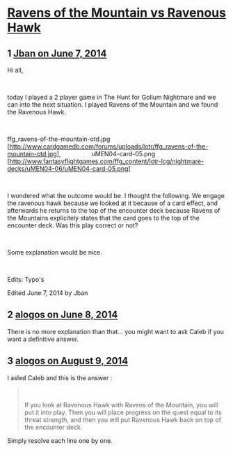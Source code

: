# [Ravens of the Mountain vs Ravenous Hawk](https://community.fantasyflightgames.com/topic/108163-ravens-of-the-mountain-vs-ravenous-hawk/)

## 1 [Jban on June 7, 2014](https://community.fantasyflightgames.com/topic/108163-ravens-of-the-mountain-vs-ravenous-hawk/?do=findComment&comment=1112379)

Hi all,

 

today I played a 2 player game in The Hunt for Gollum Nightmare and we can into the next situation. I played Ravens of the Mountain and we found the Ravenous Hawk.

 

ffg_ravens-of-the-mountain-otd.jpg [http://www.cardgamedb.com/forums/uploads/lotr/ffg_ravens-of-the-mountain-otd.jpg]                   uMEN04-card-05.png [http://www.fantasyflightgames.com/ffg_content/lotr-lcg/nightmare-decks/uMEN04-06/uMEN04-card-05.png]

 

I wondered what the outcome would be. I thought the following. We engage the ravenous hawk because we looked at it because of a card effect, and afterwards he returns to the top of the encounter deck because Ravens of the Mountains explicitely states that the card goes to the top of the encounter deck. Was this play correct or not?

 

Some explanation would be nice.

 

Edits: Typo's

Edited June 7, 2014 by Jban

## 2 [alogos on June 8, 2014](https://community.fantasyflightgames.com/topic/108163-ravens-of-the-mountain-vs-ravenous-hawk/?do=findComment&comment=1112626)

There is no more explanation than that... you might want to ask Caleb if you want a definitive answer.

## 3 [alogos on August 9, 2014](https://community.fantasyflightgames.com/topic/108163-ravens-of-the-mountain-vs-ravenous-hawk/?do=findComment&comment=1190715)

I asled Caleb and this is the answer :

>  
> 
> If you look at Ravenous Hawk with Ravens of the Mountain, you will put it into play. Then you will place progress on the quest equal to its threat strength, and then you will put Ravenous Hawk back on top of the encounter deck.

Simply resolve each line one by one.

